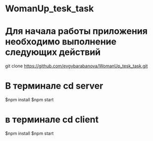 # WomanUp_tesk_task

# Для начала работы приложения необходимо выполнение следующих действий 


git clone https://github.com/evgybarabanova/WomanUp_tesk_task.git

# В терминале cd server 

$npm install
$npm start

# в терминале cd client
$npm install
$npm start



